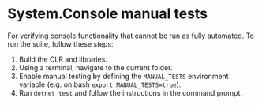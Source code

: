 # System.Console manual tests

For verifying console functionality that cannot be run as fully automated.
To run the suite, follow these steps:

1. Build the CLR and libraries.
2. Using a terminal, navigate to the current folder.
3. Enable manual testing by defining the `MANUAL_TESTS` environment variable (e.g. on bash `export MANUAL_TESTS=true`).
4. Run `dotnet test` and follow the instructions in the command prompt.

